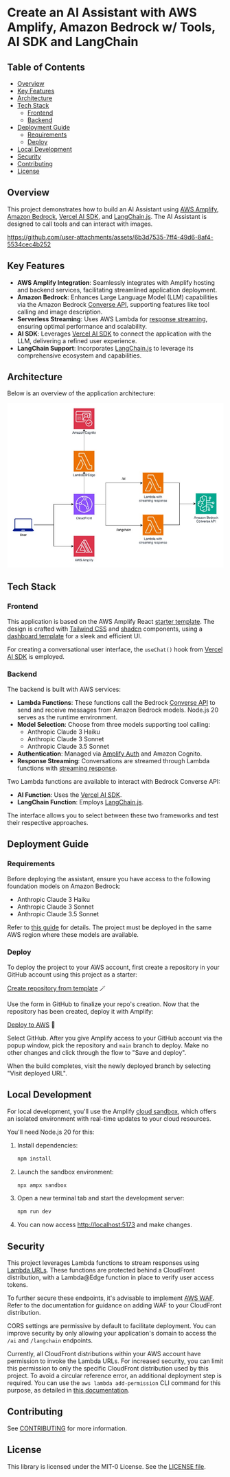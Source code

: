 # Create an AI Assistant with AWS Amplify, Amazon Bedrock w/ Tools, AI SDK and LangChain

## Table of Contents

- [Overview](#overview)
- [Key Features](#key-features)
- [Architecture](#architecture)
- [Tech Stack](#tech-stack)
  - [Frontend](#frontend)
  - [Backend](#backend)
- [Deployment Guide](#deployment-guide)
  - [Requirements](#requirements)
  - [Deploy](#deploy)
- [Local Development](#local-development)
- [Security](#security)
- [Contributing](#contributing)
- [License](#license)

## Overview

This project demonstrates how to build an AI Assistant using [AWS Amplify](https://docs.amplify.aws/), [Amazon Bedrock](https://aws.amazon.com/bedrock/), [Vercel AI SDK](https://sdk.vercel.ai/), and [LangChain.js](https://js.langchain.com/docs/introduction/). The AI Assistant is designed to call tools and can interact with images.

https://github.com/user-attachments/assets/6b3d7535-7ff4-49d6-8af4-5534cec4b252

## Key Features

- **AWS Amplify Integration**: Seamlessly integrates with Amplify hosting and backend services, facilitating streamlined application deployment.
- **Amazon Bedrock**: Enhances Large Language Model (LLM) capabilities via the Amazon Bedrock [Converse API](https://docs.aws.amazon.com/bedrock/latest/userguide/conversation-inference.html), supporting features like tool calling and image description.
- **Serverless Streaming**: Uses AWS Lambda for [response streaming](https://docs.aws.amazon.com/lambda/latest/dg/configuration-response-streaming.html), ensuring optimal performance and scalability.
- **AI SDK**: Leverages [Vercel AI SDK](https://sdk.vercel.ai/) to connect the application with the LLM, delivering a refined user experience.
- **LangChain Support**: Incorporates [LangChain.js](https://js.langchain.com/docs/introduction/) to leverage its comprehensive ecosystem and capabilities.

## Architecture

Below is an overview of the application architecture:

![Architecture Diagram](docs/architecture.jpg)

## Tech Stack

### Frontend

This application is based on the AWS Amplify React [starter template](https://github.com/aws-samples/amplify-vite-react-template). The design is crafted with [Tailwind CSS](https://tailwindcss.com/) and [shadcn](https://ui.shadcn.com/) components, using a [dashboard template](https://ui.shadcn.com/blocks#dashboard-03) for a sleek and efficient UI.

For creating a conversational user interface, the `useChat()` hook from [Vercel AI SDK](https://sdk.vercel.ai/) is employed.

### Backend

The backend is built with AWS services:

- **Lambda Functions**: These functions call the Bedrock [Converse API](https://docs.aws.amazon.com/bedrock/latest/userguide/conversation-inference.html) to send and receive messages from Amazon Bedrock models. Node.js 20 serves as the runtime environment.
- **Model Selection**: Choose from three models supporting tool calling:
  - Anthropic Claude 3 Haiku
  - Anthropic Claude 3 Sonnet
  - Anthropic Claude 3.5 Sonnet
- **Authentication**: Managed via [Amplify Auth](https://docs.amplify.aws/react/build-a-backend/auth/) and Amazon Cognito.
- **Response Streaming**: Conversations are streamed through Lambda functions with [streaming response](https://docs.aws.amazon.com/lambda/latest/dg/configuration-response-streaming.html).

Two Lambda functions are available to interact with Bedrock Converse API:

- **AI Function**: Uses the [Vercel AI SDK](https://sdk.vercel.ai/).
- **LangChain Function**: Employs [LangChain.js](https://js.langchain.com/docs/introduction/).

The interface allows you to select between these two frameworks and test their respective approaches.

## Deployment Guide

### Requirements

Before deploying the assistant, ensure you have access to the following foundation models on Amazon Bedrock:

- Anthropic Claude 3 Haiku
- Anthropic Claude 3 Sonnet
- Anthropic Claude 3.5 Sonnet

Refer to [this guide](https://docs.aws.amazon.com/bedrock/latest/userguide/getting-started.html#getting-started-model-access) for details. The project must be deployed in the same AWS region where these models are available.

### Deploy

To deploy the project to your AWS account, first create a repository in your GitHub account using this project as a starter:

[Create repository from template](https://github.com/new?owner=aws-samples&template_name=stream-ai-assistant-using-bedrock-converse-with-tools&template_owner=aws-samples) 🪄

Use the form in GitHub to finalize your repo's creation. Now that the repository has been created, deploy it with Amplify:

[Deploy to AWS](https://console.aws.amazon.com/amplify/create/repo-branch) 🚀

Select GitHub. After you give Amplify access to your GitHub account via the popup window, pick the repository and `main` branch to deploy. Make no other changes and click through the flow to "Save and deploy".

When the build completes, visit the newly deployed branch by selecting "Visit deployed URL".

## Local Development

For local development, you'll use the Amplify [cloud sandbox](https://docs.amplify.aws/react/deploy-and-host/sandbox-environments/setup/), which offers an isolated environment with real-time updates to your cloud resources.

You'll need Node.js 20 for this:

1. Install dependencies:

   ```bash
   npm install
   ```

2. Launch the sandbox environment:

   ```bash
   npx ampx sandbox
   ```

3. Open a new terminal tab and start the development server:

   ```bash
   npm run dev
   ```

4. You can now access [http://localhost:5173](http://localhost:5173) and make changes.

## Security

This project leverages Lambda functions to stream responses using [Lambda URLs](https://docs.aws.amazon.com/lambda/latest/dg/urls-configuration.html). These functions are protected behind a CloudFront distribution, with a Lambda@Edge function in place to verify user access tokens.

To further secure these endpoints, it's advisable to implement [AWS WAF](https://docs.aws.amazon.com/waf/). Refer to the documentation for guidance on adding WAF to your CloudFront distribution.

CORS settings are permissive by default to facilitate deployment. You can improve security by only allowing your application's domain to access the `/ai` and `/langchain` endpoints.

Currently, all CloudFront distributions within your AWS account have permission to invoke the Lambda URLs. For increased security, you can limit this permission to only the specific CloudFront distribution used by this project. To avoid a circular reference error, an additional deployment step is required. You can use the `aws lambda add-permission` CLI command for this purpose, as detailed in [this documentation](https://docs.aws.amazon.com/AmazonCloudFront/latest/DeveloperGuide/private-content-restricting-access-to-lambda.html).

## Contributing

See [CONTRIBUTING](CONTRIBUTING.md) for more information.

## License

This library is licensed under the MIT-0 License. See the [LICENSE file](LICENSE).
